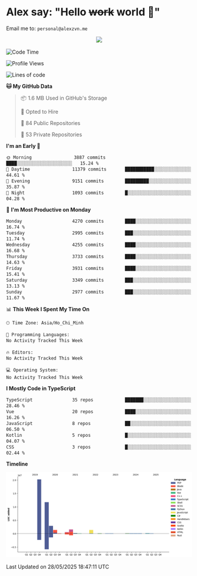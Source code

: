 # Alex say: "Hello ~~work~~ world 🐾"
Email me to: `personal@alexzvn.me`


<p align=center>
  <a href="https://skillicons.dev">
    <img src="https://skillicons.dev/icons?i=ts,js,php,nodejs,bun,vue,nuxt,react,svelte,tauri,laravel,rust,mongodb,docker,electron,redis,rabbitmq,tailwind,git,cloudflare,elysia,mysql,nginx,rollupjs,sentry,ubuntu,yarn,html,css,vite" />
  </a>
</p>

<!--START_SECTION:waka-->
![Code Time](http://img.shields.io/badge/Code%20Time-1%2C066%20hrs%2055%20mins-blue)

![Profile Views](http://img.shields.io/badge/Profile%20Views-0-blue)

![Lines of code](https://img.shields.io/badge/From%20Hello%20World%20I%27ve%20Written-40.8%20million%20lines%20of%20code-blue)

**🐱 My GitHub Data** 

> 📦 1.6 MB Used in GitHub's Storage 
 > 
> 💼 Opted to Hire
 > 
> 📜 84 Public Repositories 
 > 
> 🔑 53 Private Repositories 
 > 
**I'm an Early 🐤** 

```text
🌞 Morning                3887 commits        ████░░░░░░░░░░░░░░░░░░░░░   15.24 % 
🌆 Daytime                11379 commits       ███████████░░░░░░░░░░░░░░   44.61 % 
🌃 Evening                9151 commits        █████████░░░░░░░░░░░░░░░░   35.87 % 
🌙 Night                  1093 commits        █░░░░░░░░░░░░░░░░░░░░░░░░   04.28 % 
```
📅 **I'm Most Productive on Monday** 

```text
Monday                   4270 commits        ████░░░░░░░░░░░░░░░░░░░░░   16.74 % 
Tuesday                  2995 commits        ███░░░░░░░░░░░░░░░░░░░░░░   11.74 % 
Wednesday                4255 commits        ████░░░░░░░░░░░░░░░░░░░░░   16.68 % 
Thursday                 3733 commits        ████░░░░░░░░░░░░░░░░░░░░░   14.63 % 
Friday                   3931 commits        ████░░░░░░░░░░░░░░░░░░░░░   15.41 % 
Saturday                 3349 commits        ███░░░░░░░░░░░░░░░░░░░░░░   13.13 % 
Sunday                   2977 commits        ███░░░░░░░░░░░░░░░░░░░░░░   11.67 % 
```


📊 **This Week I Spent My Time On** 

```text
🕑︎ Time Zone: Asia/Ho_Chi_Minh

💬 Programming Languages: 
No Activity Tracked This Week

🔥 Editors: 
No Activity Tracked This Week

💻 Operating System: 
No Activity Tracked This Week
```

**I Mostly Code in TypeScript** 

```text
TypeScript               35 repos            ███████░░░░░░░░░░░░░░░░░░   28.46 % 
Vue                      20 repos            ████░░░░░░░░░░░░░░░░░░░░░   16.26 % 
JavaScript               8 repos             ██░░░░░░░░░░░░░░░░░░░░░░░   06.50 % 
Kotlin                   5 repos             █░░░░░░░░░░░░░░░░░░░░░░░░   04.07 % 
CSS                      3 repos             █░░░░░░░░░░░░░░░░░░░░░░░░   02.44 % 
```



**Timeline**

![Lines of Code chart](https://raw.githubusercontent.com/alexzvn/alexzvn/main/assets/bar_graph.png)


 Last Updated on 28/05/2025 18:47:11 UTC
<!--END_SECTION:waka-->
